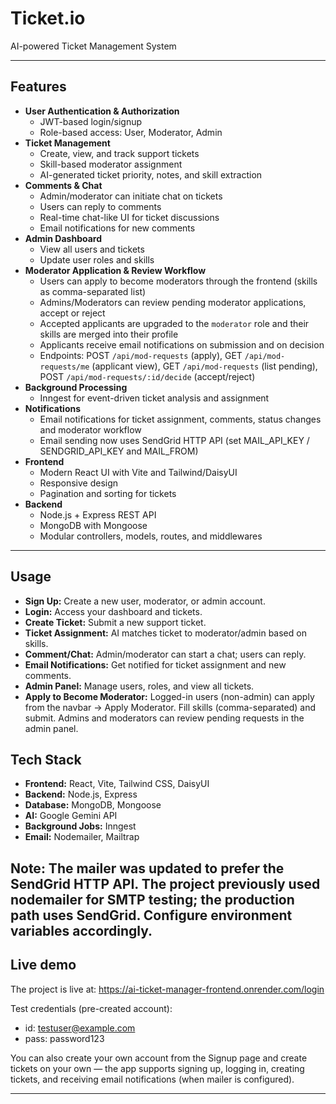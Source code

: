 # Ticket.io

AI-powered Ticket Management System

---

## Features

- **User Authentication & Authorization**
   - JWT-based login/signup
   - Role-based access: User, Moderator, Admin
- **Ticket Management**
   - Create, view, and track support tickets
   - Skill-based moderator assignment
   - AI-generated ticket priority, notes, and skill extraction
- **Comments & Chat**
   - Admin/moderator can initiate chat on tickets
   - Users can reply to comments
   - Real-time chat-like UI for ticket discussions
   - Email notifications for new comments
- **Admin Dashboard**
   - View all users and tickets
   - Update user roles and skills
- **Moderator Application & Review Workflow**
   - Users can apply to become moderators through the frontend (skills as comma-separated list)
   - Admins/Moderators can review pending moderator applications, accept or reject
   - Accepted applicants are upgraded to the `moderator` role and their skills are merged into their profile
   - Applicants receive email notifications on submission and on decision
   - Endpoints: POST `/api/mod-requests` (apply), GET `/api/mod-requests/me` (applicant view), GET `/api/mod-requests` (list pending), POST `/api/mod-requests/:id/decide` (accept/reject)
- **Background Processing**
   - Inngest for event-driven ticket analysis and assignment
- **Notifications**
  - Email notifications for ticket assignment, comments, status changes and moderator workflow
  - Email sending now uses SendGrid HTTP API (set MAIL_API_KEY / SENDGRID_API_KEY and MAIL_FROM)
- **Frontend**
   - Modern React UI with Vite and Tailwind/DaisyUI
   - Responsive design
   - Pagination and sorting for tickets
- **Backend**
   - Node.js + Express REST API
   - MongoDB with Mongoose
   - Modular controllers, models, routes, and middlewares

---

## Usage

- **Sign Up:** Create a new user, moderator, or admin account.
- **Login:** Access your dashboard and tickets.
- **Create Ticket:** Submit a new support ticket.
- **Ticket Assignment:** AI matches ticket to moderator/admin based on skills.
- **Comment/Chat:** Admin/moderator can start a chat; users can reply.
- **Email Notifications:** Get notified for ticket assignment and new comments.
- **Admin Panel:** Manage users, roles, and view all tickets.
 - **Apply to Become Moderator:** Logged-in users (non-admin) can apply from the navbar -> Apply Moderator. Fill skills (comma-separated) and submit. Admins and moderators can review pending requests in the admin panel.



## Tech Stack
- **Frontend:** React, Vite, Tailwind CSS, DaisyUI
- **Backend:** Node.js, Express
- **Database:** MongoDB, Mongoose
- **AI:** Google Gemini API
- **Background Jobs:** Inngest
- **Email:** Nodemailer, Mailtrap

Note: The mailer was updated to prefer the SendGrid HTTP API. The project previously used nodemailer for SMTP testing; the production path uses SendGrid. Configure environment variables accordingly.
---

## Live demo

The project is live at: https://ai-ticket-manager-frontend.onrender.com/login

Test credentials (pre-created account):

- id: testuser@example.com
- pass: password123

You can also create your own account from the Signup page and create tickets on your own — the app supports signing up, logging in, creating tickets, and receiving email notifications (when mailer is configured).

---


